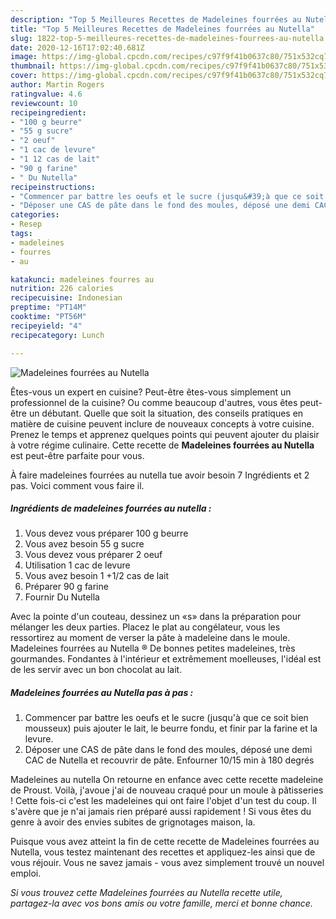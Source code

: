 ```yaml
---
description: "Top 5 Meilleures Recettes de Madeleines fourrées au Nutella"
title: "Top 5 Meilleures Recettes de Madeleines fourrées au Nutella"
slug: 1822-top-5-meilleures-recettes-de-madeleines-fourrees-au-nutella
date: 2020-12-16T17:02:40.681Z
image: https://img-global.cpcdn.com/recipes/c97f9f41b0637c80/751x532cq70/madeleines-fourrees-au-nutella-photo-principale-de-la-recette.jpg
thumbnail: https://img-global.cpcdn.com/recipes/c97f9f41b0637c80/751x532cq70/madeleines-fourrees-au-nutella-photo-principale-de-la-recette.jpg
cover: https://img-global.cpcdn.com/recipes/c97f9f41b0637c80/751x532cq70/madeleines-fourrees-au-nutella-photo-principale-de-la-recette.jpg
author: Martin Rogers
ratingvalue: 4.6
reviewcount: 10
recipeingredient:
- "100 g beurre"
- "55 g sucre"
- "2 oeuf"
- "1 cac de levure"
- "1 12 cas de lait"
- "90 g farine"
- " Du Nutella"
recipeinstructions:
- "Commencer par battre les oeufs et le sucre (jusqu&#39;à que ce soit bien mousseux) puis ajouter le lait, le beurre fondu, et finir par la farine et la levure."
- "Déposer une CAS de pâte dans le fond des moules, déposé une demi CAC de Nutella et recouvrir de pâte. Enfourner 10/15 min à 180 degrés"
categories:
- Resep
tags:
- madeleines
- fourres
- au

katakunci: madeleines fourres au 
nutrition: 226 calories
recipecuisine: Indonesian
preptime: "PT14M"
cooktime: "PT56M"
recipeyield: "4"
recipecategory: Lunch

---
```



![Madeleines fourrées au Nutella](https://img-global.cpcdn.com/recipes/c97f9f41b0637c80/751x532cq70/madeleines-fourrees-au-nutella-photo-principale-de-la-recette.jpg)

Êtes-vous un expert en cuisine? Peut-être êtes-vous simplement un professionnel de la cuisine? Ou comme beaucoup d'autres, vous êtes peut-être un débutant. Quelle que soit la situation, des conseils pratiques en matière de cuisine peuvent inclure de nouveaux concepts à votre cuisine. Prenez le temps et apprenez quelques points qui peuvent ajouter du plaisir à votre régime culinaire. Cette recette de <strong> Madeleines fourrées au Nutella </strong> est peut-être parfaite pour vous.

<!--inarticleads1-->

À faire madeleines fourrées au nutella tue avoir besoin 7 Ingrédients et 2 pas. Voici comment vous faire il.

##### Ingrédients de madeleines fourrées au nutella :

1. Vous devez vous préparer 100 g beurre
1. Vous avez besoin 55 g sucre
1. Vous devez vous préparer 2 oeuf
1. Utilisation 1 cac de levure
1. Vous avez besoin 1 +1/2 cas de lait
1. Préparer 90 g farine
1. Fournir  Du Nutella


Avec la pointe d&#39;un couteau, dessinez un «s» dans la préparation pour mélanger les deux parties. Placez le plat au congélateur, vous les ressortirez au moment de verser la pâte à madeleine dans le moule. Madeleines fourrées au Nutella ® De bonnes petites madeleines, très gourmandes. Fondantes à l&#39;intérieur et extrêmement moelleuses, l&#39;idéal est de les servir avec un bon chocolat au lait. 

<!--inarticleads2-->

##### Madeleines fourrées au Nutella pas à pas :

1. Commencer par battre les oeufs et le sucre (jusqu&#39;à que ce soit bien mousseux) puis ajouter le lait, le beurre fondu, et finir par la farine et la levure.
1. Déposer une CAS de pâte dans le fond des moules, déposé une demi CAC de Nutella et recouvrir de pâte. Enfourner 10/15 min à 180 degrés


Madeleines au nutella On retourne en enfance avec cette recette madeleine de Proust. Voilà, j&#39;avoue j&#39;ai de nouveau craqué pour un moule à pâtisseries ! Cette fois-ci c&#39;est les madeleines qui ont faire l&#39;objet d&#39;un test du coup. Il s&#39;avère que je n&#39;ai jamais rien préparé aussi rapidement ! Si vous êtes du genre à avoir des envies subites de grignotages maison, la. 

<!--inarticleads1-->

<p>
Puisque vous avez atteint la fin de cette recette de Madeleines fourrées au Nutella, vous testez maintenant des recettes et appliquez-les ainsi que de vous réjouir. Vous ne savez jamais - vous avez simplement trouvé un nouvel emploi.
</p>

<p>
<i>Si vous trouvez cette Madeleines fourrées au Nutella recette utile, partagez-la avec vos bons amis ou votre famille, merci et bonne chance.</i>
</p>
